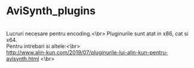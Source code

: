 # AviSynth_plugins
<br>Lucruri necesare pentru encoding.<\br>
Pluginurile sunt atat in x86, cat si x64.
<br>Pentru intrebari si altele:<\br> 
<br>http://www.alin-kun.com/2019/07/pluginurile-lui-alin-kun-pentru-avisynth.html <\br>
